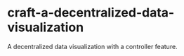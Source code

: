 # craft-a-decentralized-data-visualization
A decentralized data visualization with a controller feature.
